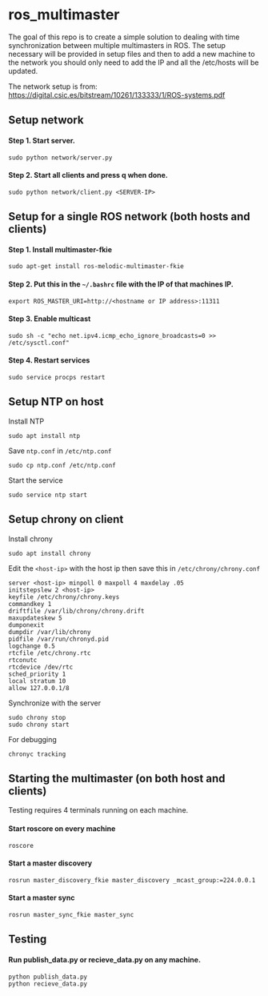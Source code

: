 # ros_multimaster

The goal of this repo is to create a simple solution to dealing with time synchronization between multiple multimasters in ROS. The setup necessary will be provided in setup files and then to add a new machine to the network you should only need to add the IP and all the /etc/hosts will be updated.

The network setup is from: https://digital.csic.es/bitstream/10261/133333/1/ROS-systems.pdf

## Setup network
#### Step 1. Start server.
```
sudo python network/server.py
```
#### Step 2. Start all clients and press q when done.
```
sudo python network/client.py <SERVER-IP>
```

## Setup for a single ROS network (both hosts and clients)

#### Step 1. Install multimaster-fkie
```
sudo apt-get install ros-melodic-multimaster-fkie
``` 
#### Step 2. Put this in the `~/.bashrc` file with the IP of that machines IP.
```
export ROS_MASTER_URI=http://<hostname or IP address>:11311
``` 
#### Step 3. Enable multicast
```
sudo sh -c "echo net.ipv4.icmp_echo_ignore_broadcasts=0 >> /etc/sysctl.conf"
```
#### Step 4. Restart services
```
sudo service procps restart
```
## Setup NTP on host
Install NTP
```
sudo apt install ntp
```
Save `ntp.conf` in `/etc/ntp.conf`
```
sudo cp ntp.conf /etc/ntp.conf
```
Start the service
```
sudo service ntp start
```

## Setup chrony on client
Install chrony
```
sudo apt install chrony
```
Edit the `<host-ip>` with the host ip then save this in `/etc/chrony/chrony.conf` 
```
server <host-ip> minpoll 0 maxpoll 4 maxdelay .05
initstepslew 2 <host-ip>
keyfile /etc/chrony/chrony.keys
commandkey 1
driftfile /var/lib/chrony/chrony.drift
maxupdateskew 5
dumponexit
dumpdir /var/lib/chrony
pidfile /var/run/chronyd.pid
logchange 0.5
rtcfile /etc/chrony.rtc
rtconutc
rtcdevice /dev/rtc
sched_priority 1
local stratum 10
allow 127.0.0.1/8
```
Synchronize with the server
```
sudo chrony stop
sudo chrony start
```
For debugging
```
chronyc tracking
```
## Starting the multimaster (on both host and clients)
Testing requires 4 terminals running on each machine. 
#### Start roscore on every machine
```
roscore
```
#### Start a master discovery
```
rosrun master_discovery_fkie master_discovery _mcast_group:=224.0.0.1
```
#### Start a master sync
```
rosrun master_sync_fkie master_sync
```
## Testing
#### Run publish_data.py or recieve_data.py on any machine.
```
python publish_data.py
python recieve_data.py
```

<!---
## Setup for multiple local ROS networks

Install multimaster-fkie
```
sudo apt-get install ros-melodic-multimaster-fkie
``` 
Put this in the `~/.bashrc` file with the host IP.
```
export ROS_MASTER_URI=http://<hostname or IP address>:11311
``` 
Put this as a file in `/etc/netowrk/id-up.d` with the correct interface and the host IP. 
```
#!/bin/sh
if [ "$IFACE" = "<interface>" ]; then
  route add default gw <gateway IP address>
fi
```
Make that file executable
```
chmod a+x multimaster
```
(ONLY FOR HOST MACHINE) Enable IP forwarding 
```
sudo sh -c "echo net.ipv4_forward=1 >> /etc/sysctl.conf"
```
(ONLY FOR HOST MACHINE) Add a static route between networks (if multiple networks) 
where `<common network gateway>` is the host ip.
```
route add -net <local network> netmask 255.255.255.0 gw <common network gateway>
```
Enable multicast
```
sudo sh -c "echo net.ipv4.icmp_echo_ignore_broadcasts=0 >> /etc/sysctl.conf"
```
Restart services
```
sudo service procps restart
```
For all local ROS networks edit `/etc/hosts` on all machines to include the IP of every machine. 
Example:
```
192.168.0.201   drone1
192.168.0.221   turlebot
```
-->
